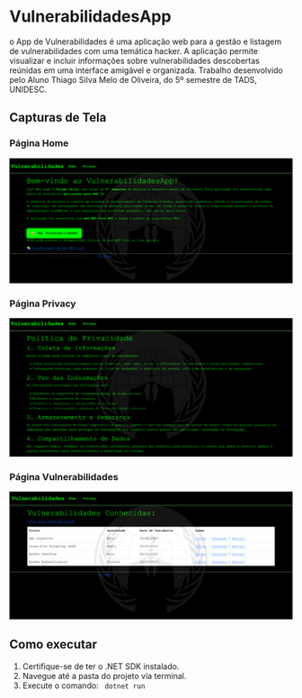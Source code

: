 # VulnerabilidadesApp

o App de Vulnerabilidades é uma aplicação web para a gestão e listagem de vulnerabilidades com uma temática hacker. A aplicação permite visualizar e incluir informações sobre vulnerabilidades descobertas reúnidas em uma interface amigável e organizada.
Trabalho desenvolvido pelo Aluno Thiago Silva Melo de Oliveira, do 5º semestre de TADS, UNIDESC.

## Capturas de Tela

### Página Home
![Home](./wwwroot/images/Home.png)

### Página Privacy
![Privacy](./wwwroot/images/Privacy.png)

### Página Vulnerabilidades
![Vulnerabilidades](./wwwroot/images/Vulnerabilidades.png)

## Como executar

1. Certifique-se de ter o .NET SDK instalado.
2. Navegue até a pasta do projeto via terminal.
3. Execute o comando: ``` dotnet run```
